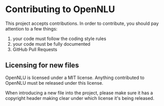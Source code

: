 # Contributing to OpenNLU

This project accepts contributions. In order to contribute, you should
pay attention to a few things:

1. your code must follow the coding style rules
2. your code must be fully documented
3. GitHub Pull Requests


## Licensing for new files

OpenNLU is licensed under a MIT license. Anything contributed to OpenNLU must be released under this license.

When introducing a new file into the project, please make sure it has a copyright header making clear under which license it's being released.
